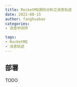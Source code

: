 ```yaml
---
title: RocketMQ源码分析之消息轨迹
date: 2022-08-15
author: fanghuabao
categories:
- 消息中间件

tags:
- RocketMQ
- 消息轨迹
---
```



## 部署
TODO 

